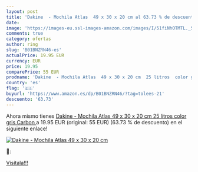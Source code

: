 ```yaml
---
layout: post
title: 'Dakine  - Mochila Atlas  49 x 30 x 20 cm al 63.73 % de descuento'
date: 
image: 'https://images-eu.ssl-images-amazon.com/images/I/51fiNhOTMTL._SL200_.jpg'
comments: true
category: ofertas
author: ring
slug: 'B01BNZRN46-es'
actualPrice: 19.95 EUR
currency: EUR
price: 19.95
comparePrice: 55 EUR
prodname: 'Dakine  - Mochila Atlas  49 x 30 x 20 cm  25 litros  color gris  Carbon '
country: 'es'
flag: '🇪🇸'
buyurl: 'https://www.amazon.es/dp/B01BNZRN46/?tag=tolees-21'
descuento: '63.73'
---
```


Ahora mismo tienes [Dakine  - Mochila Atlas  49 x 30 x 20 cm  25 litros  color gris  Carbon ](https://www.amazon.es/dp/B01BNZRN46/?tag=tolees-21) a 19.95 EUR (original: 55 EUR) (63.73 %  de descuento) en el siguiente enlace!

[![Dakine  - Mochila Atlas  49 x 30 x 20 cm](https://images-eu.ssl-images-amazon.com/images/I/51fiNhOTMTL._SL200_.jpg)](https://www.amazon.es/dp/B01BNZRN46/?tag=tolees-21)

🔎:


[Visítala!!!](https://www.amazon.es/dp/B01BNZRN46/?tag=tolees-21)
